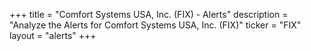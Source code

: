 +++
title = "Comfort Systems USA, Inc. (FIX) - Alerts"
description = "Analyze the Alerts for Comfort Systems USA, Inc. (FIX)"
ticker = "FIX"
layout = "alerts"
+++

